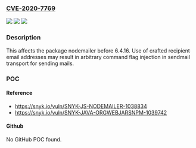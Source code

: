 ### [CVE-2020-7769](https://cve.mitre.org/cgi-bin/cvename.cgi?name=CVE-2020-7769)
![](https://img.shields.io/static/v1?label=Product&message=nodemailer&color=blue)
![](https://img.shields.io/static/v1?label=Version&message=%3C%206.4.16%20&color=brighgreen)
![](https://img.shields.io/static/v1?label=Vulnerability&message=Command%20Injection&color=brighgreen)

### Description

This affects the package nodemailer before 6.4.16. Use of crafted recipient email addresses may result in arbitrary command flag injection in sendmail transport for sending mails.

### POC

#### Reference
- https://snyk.io/vuln/SNYK-JS-NODEMAILER-1038834
- https://snyk.io/vuln/SNYK-JAVA-ORGWEBJARSNPM-1039742

#### Github
No GitHub POC found.

